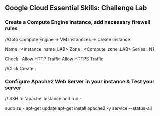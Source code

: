 ## Google Cloud Essential Skills: Challenge Lab ##

### Create a Compute Engine instance, add necessary firewall rules

//Goto Compute Engine -> VM Instannces -> Create Instance.
   
   Name : <Instance_name_LAB>
   Zone : <Compute_zone_LAB>
   Series : N1
   
   Check : Allow HTTP Traffic
          Allow HTTPS Traffic
          
//Click Create.

### Configure Apache2 Web Server in your instance & Test your server

// SSH to 'apache' instance and run:-

sudo su -
apt-get update
apt-get install apache2 -y
service --status-all
